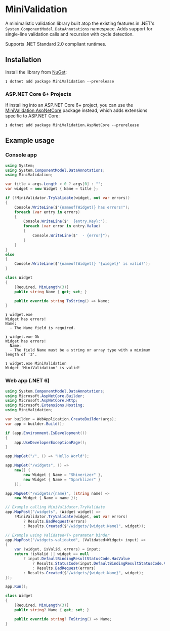 # MiniValidation
A minimalistic validation library built atop the existing features in .NET's `System.ComponentModel.DataAnnotations` namespace. Adds support for single-line validation calls and recursion with cycle detection.

Supports .NET Standard 2.0 compliant runtimes.

## Installation
Install the library from [NuGet](https://www.nuget.org/packages/MiniValidation):
``` console
❯ dotnet add package MiniValidation --prerelease
```

### ASP.NET Core 6+ Projects
If installing into an ASP.NET Core 6+ project, you can use the [MiniValidation.AspNetCore]((https://www.nuget.org/packages/MiniValidation.AspNetCore)) package instead, which adds extensions specific to ASP.NET Core:
``` console
❯ dotnet add package MiniValidation.AspNetCore --prerelease
```

## Example usage

### Console app
```csharp
using System;
using System.ComponentModel.DataAnnotations;
using MiniValidation;

var title = args.Length > 0 ? args[0] : "";
var widget = new Widget { Name = title };

if (!MiniValidator.TryValidate(widget, out var errors))
{
    Console.WriteLine($"{nameof(Widget)} has errors!");
    foreach (var entry in errors)
    {
        Console.WriteLine($"  {entry.Key}:");
        foreach (var error in entry.Value)
        {
            Console.WriteLine($"  - {error}");
        }
    }
}
else
{
    Console.WriteLine($"{nameof(Widget)} '{widget}' is valid!");
}

class Widget
{
    [Required, MinLength(3)]
    public string Name { get; set; }

    public override string ToString() => Name;
}
```
``` console
❯ widget.exe
Widget has errors!
Name:
  - The Name field is required.

❯ widget.exe Ok
Widget has errors!
  Name:
  - The field Name must be a string or array type with a minimum length of '3'.

❯ widget.exe MiniValidation
Widget 'MiniValidation' is valid!
```

### Web app (.NET 6)
```csharp
using System.ComponentModel.DataAnnotations;
using Microsoft.AspNetCore.Builder;
using Microsoft.AspNetCore.Http;
using Microsoft.Extensions.Hosting;
using MiniValidation;

var builder = WebApplication.CreateBuilder(args);
var app = builder.Build();

if (app.Environment.IsDevelopment())
{
    app.UseDeveloperExceptionPage();
}

app.MapGet("/", () => "Hello World");

app.MapGet("/widgets", () =>
    new[] {
        new Widget { Name = "Shinerizer" },
        new Widget { Name = "Sparklizer" }
    });

app.MapGet("/widgets/{name}", (string name) =>
    new Widget { Name = name });

// Example calling MiniValidator.TryValidate
app.MapPost("/widgets", (Widget widget) =>
    !MiniValidator.TryValidate(widget, out var errors)
        ? Results.BadRequest(errors)
        : Results.Created($"/widgets/{widget.Name}", widget));

// Example using Validated<T> paramater binder
app.MapPost("/widgets-validated", (Validated<Widget> input) =>
{
    var (widget, isValid, errors) = input;
    return !isValid || widget == null
        ? input.DefaultBindingResultStatusCode.HasValue
            ? Results.StatusCode(input.DefaultBindingResultStatusCode.Value)
            : Results.BadRequest(errors)
        : Results.Created($"/widgets/{widget.Name}", widget);
});

app.Run();

class Widget
{
    [Required, MinLength(3)]
    public string? Name { get; set; }

    public override string? ToString() => Name;
}
```